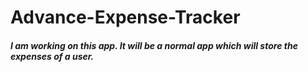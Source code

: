 # Advance-Expense-Tracker
<h5> I am working on this app. 
It will be a normal app which will store the expenses of a user.